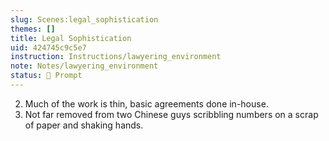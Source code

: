 ```yaml
---
slug: Scenes:legal_sophistication
themes: []
title: Legal Sophistication
uid: 424745c9c5e7
instruction: Instructions/lawyering_environment
note: Notes/lawyering_environment
status: 💬 Prompt
---
```

2. Much of the work is thin, basic agreements done in-house.
3. Not far removed from two Chinese guys scribbling numbers on a scrap of paper and shaking hands.
